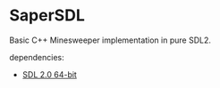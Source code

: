# SaperSDL
Basic C++ Minesweeper implementation in pure SDL2.

dependencies: 
 - [SDL 2.0 64-bit](https://www.libsdl.org/download-2.0.php)
